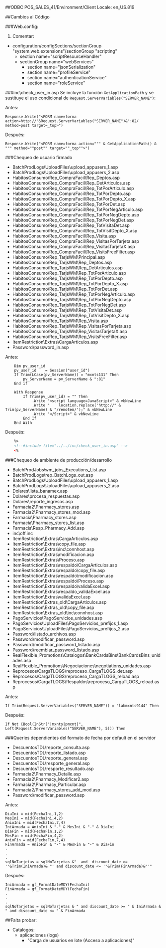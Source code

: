 ##ODBC
POS_SALES_41/Environment/Client Locale:	en_US.819

##Cambios al Código

###Web.config:
1. Comentar:
* configuration/configSections/sectionGroup "system.web.extensions"/sectionGroup "scripting"
    * section name="scriptResourceHandler"
    * sectionGroup name="webServices"
        * section name="jsonSerialization"
        * section name="profileService"
        * section name="authenticationService"
        * section name="roleService"

###inc\check_user_in.asp
Se incluye la función `GetApplicationPath` y se sustituye el uso condicional de `Request.ServerVariables("SERVER_NAME")`:

Antes:

```vbs
Response.Write("<FORM name=forma action=http://"&Request.ServerVariables("SERVER_NAME")&":82/ method=post target=_top>")
```

Después:

```vbs
Response.Write("<FORM name=forma action=""" & GetApplicationPath() & """ method=""post"" target=""_top"">")
```

###Chequeo de usuario firmado
* BatchProdLogs\UploadFiles\upload_appusers_1.asp
* BatchProdLogs\UploadFiles\upload_appusers_2.asp
* HabitosConsumo\Rep_CompraFacil\Rep_Deptos.asp
* HabitosConsumo\Rep_CompraFacil\Rep_DetArticulos.asp
* HabitosConsumo\Rep_CompraFacil\Rep_TotPorArticulo.asp
* HabitosConsumo\Rep_CompraFacil\Rep_TotPorDepto.asp
* HabitosConsumo\Rep_CompraFacil\Rep_TotPorDepto_X.asp
* HabitosConsumo\Rep_CompraFacil\Rep_TotPorDet.asp
* HabitosConsumo\Rep_CompraFacil\Rep_TotPorNegArticulo.asp
* HabitosConsumo\Rep_CompraFacil\Rep_TotPorNegDepto.asp
* HabitosConsumo\Rep_CompraFacil\Rep_TotPorNegDet.asp
* HabitosConsumo\Rep_CompraFacil\Rep_TotVisitaDet.asp
* HabitosConsumo\Rep_CompraFacil\Rep_TotVisitDepto_X.asp
* HabitosConsumo\Rep_CompraFacil\Rep_Visita.asp
* HabitosConsumo\Rep_CompraFacil\Rep_VisitasPorTarjeta.asp
* HabitosConsumo\Rep_CompraFacil\Rep_VisitasTarjetaX.asp
* HabitosConsumo\Rep_CompraFacil\Rep_VisitsFreeFilter.asp
* HabitosConsumo\Rep_TarjsWM\Principal.asp
* HabitosConsumo\Rep_TarjsWM\Rep_Deptos.asp
* HabitosConsumo\Rep_TarjsWM\Rep_DetArticulos.asp
* HabitosConsumo\Rep_TarjsWM\Rep_TotPorArticulo.asp
* HabitosConsumo\Rep_TarjsWM\Rep_TotPorDepto.asp
* HabitosConsumo\Rep_TarjsWM\Rep_TotPorDepto_X.asp
* HabitosConsumo\Rep_TarjsWM\Rep_TotPorDet.asp
* HabitosConsumo\Rep_TarjsWM\Rep_TotPorNegArticulo.asp
* HabitosConsumo\Rep_TarjsWM\Rep_TotPorNegDepto.asp
* HabitosConsumo\Rep_TarjsWM\Rep_TotPorNegDet.asp
* HabitosConsumo\Rep_TarjsWM\Rep_TotVisitaDet.asp
* HabitosConsumo\Rep_TarjsWM\Rep_TotVisitDepto_X.asp
* HabitosConsumo\Rep_TarjsWM\Rep_Visita.asp
* HabitosConsumo\Rep_TarjsWM\Rep_VisitasPorTarjeta.asp
* HabitosConsumo\Rep_TarjsWM\Rep_VisitasTarjetaX.asp
* HabitosConsumo\Rep_TarjsWM\Rep_VisitsFreeFilter.asp
* ItemRestriction\Extras\CargaArticulos.asp
* Password\password_in.asp

Antes:
```vbs
	Dim pv_user_id
	pv_user_id    = Session("user_id")
	If Trim(LCase(pv_ServerName)) = "mxnts131" Then
		pv_ServerName = pv_ServerName & ":81"
	End if

	With Response
		If Trim(pv_user_id) = "" Then
			.Write "<script language=JavaScript>" & vbNewLine
			.Write "	location.replace('http://" & Trim(pv_ServerName) & "/remotem/');" & vbNewLine
			.Write "</Script>" & vbNewLine
		End If
	End With
```
Después:
```html
	%>
	<!--#include file="../../inc/check_user_in.asp" -->
	<%
```

###Chequeo de ambiente de producción/desarrollo
* BatchProdJobs\wm_jobs_Executions_List.asp
* BatchProdLogs\rep_BatchLogs_out.asp
* BatchProdLogs\UploadFiles\upload_appusers_1.asp
* BatchProdLogs\UploadFiles\upload_appusers_2.asp
* Dolares\lista_banamex.asp
* Dolares\procesa_respuestas.asp
* Dolares\reporte_ingresos.asp
* Farmacia2\Pharmacy_stores.asp
* Farmacia2\Pharmacy_stores_mod.asp
* Farmacia\Pharmacy_stores.asp
* Farmacia\Pharmacy_stores_list.asp
* Farmacia\Resp_Pharmacy_Add.asp
* inc\off.inc
* ItemRestriction\Extras\CargaArticulos.asp
* ItemRestriction\Extras\copy_file.asp
* ItemRestriction\Extras\inc\connhost.asp
* ItemRestriction\Extras\modificacion.asp
* ItemRestriction\Extras\Proceso.asp
* ItemRestriction\Extras\respaldo\CargaArticulos.asp
* ItemRestriction\Extras\respaldo\copy_file.asp
* ItemRestriction\Extras\respaldo\modificacion.asp
* ItemRestriction\Extras\respaldo\Proceso.asp
* ItemRestriction\Extras\respaldo\validaExcel.asp
* ItemRestriction\Extras\respaldo_validaExcel.asp
* ItemRestriction\Extras\validaExcel.asp
* ItemRestriction\Extras_old\CargaArticulos.asp
* ItemRestriction\Extras_old\copy_file.asp
* ItemRestriction\Extras_old\inc\connhost.asp
* PagoServicios\PagoServicios_unidades.asp
* PagoServicios\UploadFiles\PagoServicios_prefijos_1.asp
* PagoServicios\UploadFiles\PagoServicios_prefijos_2.asp
* Password\listado_archivos.asp
* Password\modificar_password.asp
* Password\modificar_password_listado.asp
* Password\reembiar_password_listado.asp
* RealFlexible_Promotions\Catalogos\BankCardsBins\BankCardsBins_unidades.asp
* RealFlexible_Promotions\Negociaciones\negotiations_unidades.asp
* Reprocesos\CargaTLOGS\reproceso_CargaTLOGS_det.asp
* Reprocesos\CargaTLOGS\reproceso_CargaTLOGS_reload.asp
* Reprocesos\CargaTLOGS\Respaldos\reproceso_CargaTLOGS_reload.asp

Antes:

```vbs
If Trim(Request.ServerVariables("SERVER_NAME")) = "labmxnts9144" Then
```

Después:

```vbs
If Not CBool(InStr("|mxnts|pmxnt|", Left(Request.ServerVariables("SERVER_NAME"), 5))) Then
```

###Queries dependientes del formato de fecha por default en el servidor

* DescuentosTDL\reporte_consulta.asp
* DescuentosTDL\reporte_listado.asp
* DescuentosTDL\reporte_general.asp
* DescuentosTDL\resporte_general.asp
* DescuentosTDL\resporte_resultado.asp
* Farmacia2\Pharmacy_Detalle.asp
* Farmacia2\Pharmacy_Modificar2.asp
* Farmacia2\Pharmacy_Particular.asp
* Farmacia2/Pharmacy_stores_add_mod.asp
* Password\modificar_password.asp

Antes:

```vbs
DiaIni = mid(FechaIni,1,2)
MesIni = mid(FechaIni,4,2)
AnioIni = mid(FechaIni,7,4)
IniArmada = AnioIni & "-" & MesIni & "-" & DiaIni
DiaFin = mid(FechaFin,1,2)
MesFin = mid(FechaFin,4,2)
AnioFin = mid(FechaFin,7,4)
FinArmada = AnioFin & "-" & MesFin & "-" & DiaFin
.
.
.
sqlNoTarjetas = sqlNoTarjetas &"  and  discount_date >= '"&Trim(IniArmada)& "' and discount_date <= '"&Trim(FinArmada)&"'"
```

Después:

```vbs
IniArmada = gf_FormatDateMDY(FechaIni)
FinArmada = gf_FormatDateMDY(FechaFin)
.
.
.
sqlNoTarjetas = sqlNoTarjetas & " and discount_date >= " & IniArmada & " and discount_date <= " & FinArmada 
```


##Falta probar:
* Catalogos:
    * aplicaciones (logs)
        * "Carga de usuarios en lote (Acceso a aplicaciones)"

